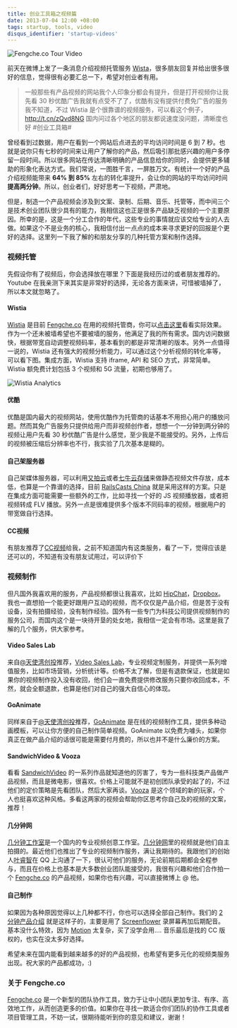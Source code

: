```yaml
---
title: 创业工具箱之视频篇
date: 2013-07-04 12:00 +08:00
tags: startup, tools, video
disqus_identifier: 'startup-videos'
---
```


![Fengche.co Tour Video](video-for-startup/example.png)

前天在微博上发了一条消息介绍视频托管服务 [Wista](http://wistia.com)，很多朋友回复并给出很多很好的信息，觉得很有必要汇总一下，希望对创业者有用。

<blockquote>
    <p>一般那些有产品视频的网站我个人印象分都会有提升，但是打开视频你让我先看 30 秒优酷广告我就有点受不了了，优酷有没有提供付费免广告的服务我不知道，不过 Wistia 是个很靠谱的视频服务，可以看这个例子，<a href='http://t.cn/zQvd8NG' target='_blank'>http://t.cn/zQvd8NG</a> 国内问过各个地区的朋友都说速度没问题，清晰度也好 #创业工具箱#</p>
</blockquote>

曾经看到过数据，用户在看到一个网站后点进去的平均访问时间是 6 到 7 秒。也就是说你只有七秒的时间来让用户了解你的产品，然后吸引那批感兴趣的用户多停留一段时间。所以很多网站在传达清晰明确的产品信息给你的同时，会提供更多辅助的形象化表达方式。我们常说，一图胜千言，一屏胜万文。有统计一个好的产品介绍视频能带来 <strong>64% 到 85%</strong> 左右的转化率提升，会让你的网站的平均访问时间<strong>提高两分钟</strong>。所以，创业者们，好好思考一下视频，严肃地。

但是，制造一个产品视频会涉及到文案、录制、后期、音乐、托管等，而中间三个是技术创业团队很少具有的能力，我相信这也正是很多产品缺乏视频的一个主要原因。所幸的是，这是一个分工合作的年代，这些专业的事情就应该交给专业的人去做。如果这个不是业务的核心，我相信付出一点点的成本来寻求更好的回报是个更好的选择。这里列一下我了解的和朋友分享的几种托管方案和制作选择。

### 视频托管

先假设你有了视频后，你会选择放在哪里？下面是我经历过的或者朋友推荐的。Youtube 在我亲测下来其实是非常好的选择，无论各方面来讲，可惜被墙掉了，所以本文就忽略了。

#### Wistia

[Wistia](http://wistia.com) 是目前 [Fengche.co](https://fengche.co) 在用的视频托管商，你可以[点击这里](https://fengche.co/tour)看看实际效果。作为一个还未被墙希望也不要被墙的服务，他满足了我的所有需求。国内访问数据快，根据带宽自动调整视频码率，基本看到的都是非常清晰的版本。另外一点值得一说的，Wistia 还有强大的视频分析能力，可以通过这个分析视频的转化率等，可以看下图。集成方面，Wistia 支持 iframe, API 和 SEO 方式，非常简单。Wistia 额免费计划包括 3 个视频和 5G 流量，初期也够用了。

![Wistia Analytics](video-for-startup/wistia-analytics.png)

#### 优酷

优酷是国内最大的视频网站，使用优酷作为托管商的话基本不用担心用户的播放问题。然而其免广告服务只提供给用户而非视频创作者，想想一个一分钟到两分钟的视频让用户先看 30 秒优酷广告是什么感觉，至少我是不能接受的。另外，上传后的视频被压缩后分辨率也不行，我实验了几次基本是糊的。

#### 自己架服务器

自己架媒体服务器，可以利用[又拍云](http://upyun.com)或者[七牛云存储](http://qiniu.com)来做静态视频文件存放，成本低，也算是一个靠谱的选择，目前 [RailsCasts China](http://railscasts-china.com) 就是采用这样的方案。只是在集成方面可能需要一些额外的工作，比如寻找一个好的 JS 视频播放器，或者把视频转成 FLV 播放。另外一点是很难提供多个版本不同码率的视频，根据用户的带宽做自行选择。

#### CC视频

有朋友推荐了[CC视频](http://www.bokecc.com/)给我，之前不知道国内有这类服务，看了一下，觉得应该是还可以的，不知道有没有朋友试用过，可以评价下


### 视频制作

但凡国外我喜欢用的服务，产品视频都很让我喜欢，比如 [HipChat](https://hipchat.com)，[Dropbox](https://dropbox.com)。我也一直想拍一个能更好跟用户互动的视频，而不仅仅是产品介绍，但是苦于没有设备，没有拍摄经验，没有制作经验。国外有一些专门为科技公司提供视频制作的服务公司，而国内这个是一块待开垦的处女地，我相信一定会有市场。这里是我了解的几个服务，供大家参考。

#### Video Sales Lab

来自[@天使湾创投](http://weibo.com/tisiwi)推荐，[Video Sales Lab](http://videosaleslab.com/)，专业视频定制服务，并提供一系列增值服务，比如市场营销，分析统计等。价格不太了解，但是有退款保证，也就是如果你的视频制作投入没有收回，他们会一直免费提供修改服务只要你收回成本，不然，就会全额退款，也算是他们对自己的强大自信心的体现。

#### GoAnimate

同样来自于[@天使湾创投](http://weibo.com/tisiwi)推荐，[GoAnimate](http://goanimate.com) 是在线的视频制作工具，提供多种动画模板，可以让你方便的自己制作简单视频。GoAnimate 以免费为噱头，如果你真正在做产品介绍的话很可能是需要付月费的，所以也并不是什么廉价的方案。

#### SandwichVideo & Vooza

看看 [SandwichVideo](http://sandwichvideo.com/) 的一系列作品就知道他的厉害了，专为一些科技类产品做产品视频，而且是微电影，很喜欢。价格上可能就不是初创团队承受的起了的，不过他们的定价策略是先看团队，然后大家再谈。[Vooza](http://vooza.com/) 是这个领域的新的玩家，个人也挺喜欢这种风格。多看这两家的视频会帮助你区思考你自己及的视频的文案，推荐！

#### 几分钟网

[几分钟工作室](http://www.jifenzhong.com/sub/video_studio.html)是一个国内的专业视频创意工作室。[几分钟网](http://jifenzhong.com)里的视频就是他们自主拍摄的。最近他们也推出了专业的视频制作服务，满让我期待的。我跟他们的创始人[叶睿智](http://weibo.com/yeruizhi)在 QQ 上沟通了一下，很认可他们的服务，无论前期后期都会全程参与，而且在价格上也基本是大多数创业团队能接受的，我很有兴趣和他们合作拍一个 [Fengche.co](https://fengche.co) 的产品视频，如果你也有兴趣，可以直接微博上 @ 他。

#### 自己制作

如果因为各种原因觉得以上几种都不行，你也可以选择全部自己制作。我们的 [2 分钟产品介绍](https://fengche.co/tour) 就是这样子的，主要是用了 [Screenflower](http://www.telestream.net/screenflow/) 录屏幕再加后期配音。基本没什么特效，因为 [Motion](https://www.apple.com/finalcutpro/motion/) 太复杂，买了没学会用....  音乐最后是找的 CC 版权的，也实在没太多好选择。

希望未来在国内能看到越来越多的好的产品视频，也希望有更多元化的视频类服务出现。祝大家的产品都成功，:)


### 关于 Fengche.co

[Fengche.co](https://fengche.co) 是一个新型的团队协作工具，致力于让中小团队更加专注、有序、高效地工作，从而创造更多的价值。如果你在寻找一款适合你们团队的协作工具或者项目管理工具，不妨一试，很期待能听到你的意见和建议，谢谢！
